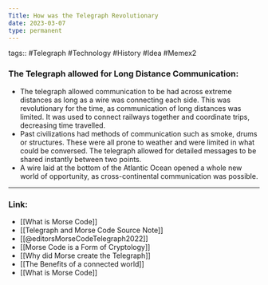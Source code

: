 ```yaml
---
Title: How was the Telegraph Revolutionary
date: 2023-03-07
type: permanent
---
```

tags::  #Telegraph #Technology #History #Idea #Memex2 

### The Telegraph allowed for Long Distance Communication:
- The telegraph allowed communication to be had across extreme distances as long as a wire was connecting each side. This was revolutionary for the time, as communication of long distances was limited. It was used to connect railways together and coordinate trips, decreasing time travelled.
- Past civilizations had methods of communication such as smoke, drums or structures. These were all prone to weather and were limited in what could be conversed. The telegraph allowed for detailed messages to be shared instantly between two points.
- A wire laid at the bottom of the Atlantic Ocean opened a whole new world of opportunity, as cross-continental communication was possible.

---
### Link:
- [[What is Morse Code]]
- [[Telegraph and Morse Code Source Note]]
- [[@editorsMorseCodeTelegraph2022]]
- [[Morse Code is a Form of Cryptology]]
- [[Why did Morse create the Telegraph]]
- [[The Benefits of a connected world]]
- [[What is Morse Code]]